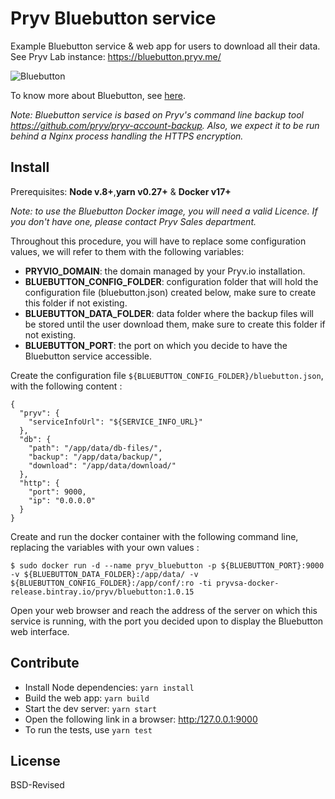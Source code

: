 # Pryv Bluebutton service

Example Bluebutton service & web app for users to download all their data. See Pryv Lab instance: https://bluebutton.pryv.me/

![Bluebutton](http://www.healthit.gov/sites/default/files/consumer_big_blue/bb-logo-215x215.jpg "Bluebutton")

To know more about Bluebutton, see [here](https://www.healthit.gov/patients-families/blue-button/about-blue-button).

_Note: Bluebutton service is based on Pryv's command line backup tool 
 https://github.com/pryv/pryv-account-backup. Also, we expect it to be run behind a Nginx process handling the HTTPS encryption._


## Install

Prerequisites: **Node v.8+**,**yarn v0.27+** & **Docker v17+**

_Note: to use the Bluebutton Docker image, you will need a valid Licence.
If you don't have one, please contact Pryv Sales department._

Throughout this procedure, you will have to replace some configuration values, we will refer to them with the following variables:
- **PRYVIO_DOMAIN**: the domain managed by your Pryv.io installation.
- **BLUEBUTTON_CONFIG_FOLDER**: configuration folder that will hold the configuration file (bluebutton.json) created below, make sure to create this folder if not existing.
- **BLUEBUTTON_DATA_FOLDER**: data folder where the backup files will be stored until the user download them, make sure to create this folder if not existing.
- **BLUEBUTTON_PORT**: the port on which you decide to have the Bluebutton service accessible.

Create the configuration file `${BLUEBUTTON_CONFIG_FOLDER}/bluebutton.json`, with the following content :
```
{
  "pryv": {
    "serviceInfoUrl": "${SERVICE_INFO_URL}"
  },
  "db": {
    "path": "/app/data/db-files/",
    "backup": "/app/data/backup/",
    "download": "/app/data/download/"
  },
  "http": {
    "port": 9000,
    "ip": "0.0.0.0"
  }
}
```

Create and run the docker container with the following command line, replacing the variables with your own values :

```shell
$ sudo docker run -d --name pryv_bluebutton -p ${BLUEBUTTON_PORT}:9000 -v ${BLUEBUTTON_DATA_FOLDER}:/app/data/ -v ${BLUEBUTTON_CONFIG_FOLDER}:/app/conf/:ro -ti pryvsa-docker-release.bintray.io/pryv/bluebutton:1.0.15
```

Open your web browser and reach the address of the server on which this service is running, with the port you decided upon to display the Bluebutton web interface.

## Contribute

- Install Node dependencies: `yarn install`
- Build the web app: `yarn build`
- Start the dev server: `yarn start`
- Open the following link in a browser: [http:/127.0.0.1:9000](http://127.0.0.1:9000)
- To run the tests, use `yarn test`

## License

BSD-Revised
